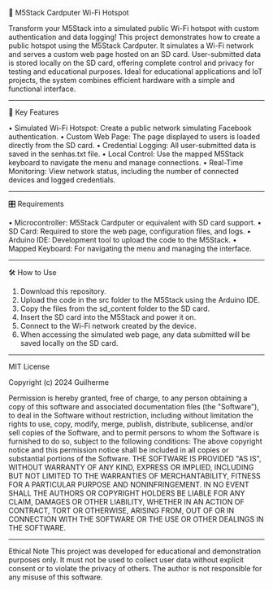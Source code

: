 📡 M5Stack Cardputer Wi-Fi Hotspot

Transform your M5Stack into a simulated public Wi-Fi hotspot with custom authentication and data logging!
This project demonstrates how to create a public hotspot using the M5Stack Cardputer. It simulates a Wi-Fi network and serves a custom web page hosted on an SD card. User-submitted data is stored locally on the SD card, offering complete control and privacy for testing and educational purposes.
Ideal for educational applications and IoT projects, the system combines efficient hardware with a simple and functional interface.
__________________________________________________________________________________________________________________________________________________________________________
🚀 Key Features

•	Simulated Wi-Fi Hotspot: Create a public network simulating Facebook authentication.
•	Custom Web Page: The page displayed to users is loaded directly from the SD card.
•	Credential Logging: All user-submitted data is saved in the senhas.txt file.
•	Local Control: Use the mapped M5Stack keyboard to navigate the menu and manage connections.
•	Real-Time Monitoring: View network status, including the number of connected devices and logged credentials.
__________________________________________________________________________________________________________________________________________________________________________
🎛️ Requirements

•	Microcontroller: M5Stack Cardputer or equivalent with SD card support.
•	SD Card: Required to store the web page, configuration files, and logs.
•	Arduino IDE: Development tool to upload the code to the M5Stack.
•	Mapped Keyboard: For navigating the menu and managing the interface.
__________________________________________________________________________________________________________________________________________________________________________
🛠️ How to Use

1.	Download this repository.
2.	Upload the code in the src folder to the M5Stack using the Arduino IDE.
3.	Copy the files from the sd_content folder to the SD card.
4.	Insert the SD card into the M5Stack and power it on.
5.	Connect to the Wi-Fi network created by the device.
6.	When accessing the simulated web page, any data submitted will be saved locally on the SD card.
__________________________________________________________________________________________________________________________________________________________________________
MIT License

Copyright (c) 2024 Guilherme


Permission is hereby granted, free of charge, to any person obtaining a copy
of this software and associated documentation files (the "Software"), to deal
in the Software without restriction, including without limitation the rights
to use, copy, modify, merge, publish, distribute, sublicense, and/or sell
copies of the Software, and to permit persons to whom the Software is
furnished to do so, subject to the following conditions:
The above copyright notice and this permission notice shall be included in all
copies or substantial portions of the Software.
THE SOFTWARE IS PROVIDED "AS IS", WITHOUT WARRANTY OF ANY KIND, EXPRESS OR
IMPLIED, INCLUDING BUT NOT LIMITED TO THE WARRANTIES OF MERCHANTABILITY,
FITNESS FOR A PARTICULAR PURPOSE AND NONINFRINGEMENT. IN NO EVENT SHALL THE
AUTHORS OR COPYRIGHT HOLDERS BE LIABLE FOR ANY CLAIM, DAMAGES OR OTHER
LIABILITY, WHETHER IN AN ACTION OF CONTRACT, TORT OR OTHERWISE, ARISING FROM,
OUT OF OR IN CONNECTION WITH THE SOFTWARE OR THE USE OR OTHER DEALINGS IN THE
SOFTWARE.
__________________________________________________________________________________________________________________________________________________________________________
Ethical Note
This project was developed for educational and demonstration purposes only.
It must not be used to collect user data without explicit consent or to violate the privacy of others.
The author is not responsible for any misuse of this software.
